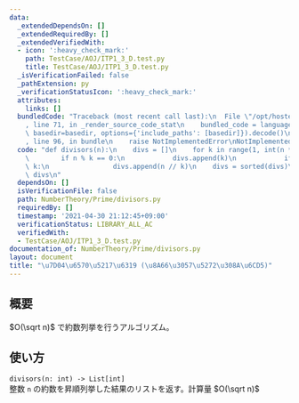 ```yaml
---
data:
  _extendedDependsOn: []
  _extendedRequiredBy: []
  _extendedVerifiedWith:
  - icon: ':heavy_check_mark:'
    path: TestCase/AOJ/ITP1_3_D.test.py
    title: TestCase/AOJ/ITP1_3_D.test.py
  _isVerificationFailed: false
  _pathExtension: py
  _verificationStatusIcon: ':heavy_check_mark:'
  attributes:
    links: []
  bundledCode: "Traceback (most recent call last):\n  File \"/opt/hostedtoolcache/Python/3.10.1/x64/lib/python3.10/site-packages/onlinejudge_verify/documentation/build.py\"\
    , line 71, in _render_source_code_stat\n    bundled_code = language.bundle(stat.path,\
    \ basedir=basedir, options={'include_paths': [basedir]}).decode()\n  File \"/opt/hostedtoolcache/Python/3.10.1/x64/lib/python3.10/site-packages/onlinejudge_verify/languages/python.py\"\
    , line 96, in bundle\n    raise NotImplementedError\nNotImplementedError\n"
  code: "def divisors(n):\n    divs = []\n    for k in range(1, int(n ** 0.5) + 1):\n\
    \        if n % k == 0:\n            divs.append(k)\n            if k != n //\
    \ k:\n                divs.append(n // k)\n    divs = sorted(divs)\n    return\
    \ divs\n"
  dependsOn: []
  isVerificationFile: false
  path: NumberTheory/Prime/divisors.py
  requiredBy: []
  timestamp: '2021-04-30 21:12:45+09:00'
  verificationStatus: LIBRARY_ALL_AC
  verifiedWith:
  - TestCase/AOJ/ITP1_3_D.test.py
documentation_of: NumberTheory/Prime/divisors.py
layout: document
title: "\u7D04\u6570\u5217\u6319 (\u8A66\u3057\u5272\u308A\u6CD5)"
---
```


## 概要
$O(\sqrt n)$ で約数列挙を行うアルゴリズム。

## 使い方
`divisors(n: int) -> List[int]`  
整数 `n` の約数を昇順列挙した結果のリストを返す。計算量 $O(\sqrt n)$
